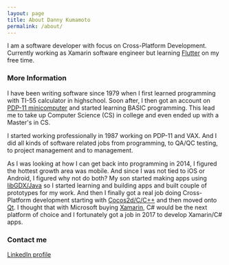 ```yaml
---
layout: page
title: About Danny Kumamoto
permalink: /about/
---
```


I am a software developer with focus on Cross-Platform Development.  Currently working as Xamarin software engineer but learning [Flutter](https://flutter.dev/) on my free time.

### More Information

I have been writing software since 1979 when I first learned programming with TI-55 calculator in highschool. 
Soon after, I then got an account on [PDP-11 minicomputer](https://arstechnica.com/gadgets/2022/03/a-brief-tour-of-the-pdp-11-the-most-influential-minicomputer-of-all-time/) and started learning BASIC programming.
This lead me to take up Computer Science (CS) in college and even ended up with a Master's in CS.  

I started working professionally in 1987 working on PDP-11 and VAX.  And I did all kinds of software related jobs from programming, to QA/QC testing, to project management and to management. 

As I was looking at how I can get back into programming in 2014, I figured the hottest growth area was mobile.  And since I was not tied to iOS or Android, I figured why not do both?  My son started making apps using [libGDX/Java](https://libgdx.com/) so I started learning
and building apps and built couple of prototypes for my work.  And then I finally got a real job doing Cross-Platform development starting with [Cocos2d/C/C++](https://www.cocos.com/en/) and then moved onto [Qt](https://www.qt.io/). 
I thought that with Microsoft buying [Xamarin](https://dotnet.microsoft.com/en-us/apps/xamarin), C# would be the next platform of choice and I fortunately got a job in 2017 to develop Xamarin/C# apps.

### Contact me

[LinkedIn profile](https://www.linkedin.com/in/dannykumamoto/)
